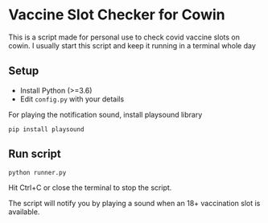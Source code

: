 # Vaccine Slot Checker for Cowin

This is a script made for personal use to check covid vaccine slots on cowin. I usually start this script and keep it running in a terminal whole day
## Setup
* Install Python (>=3.6)
* Edit `config.py` with your details

For playing the notification sound, install playsound library

```pip install playsound```
  
## Run script
```python runner.py```

Hit Ctrl+C or close the terminal to stop the script.

The script will notify you by playing a sound when an 18+ vaccination slot is available.